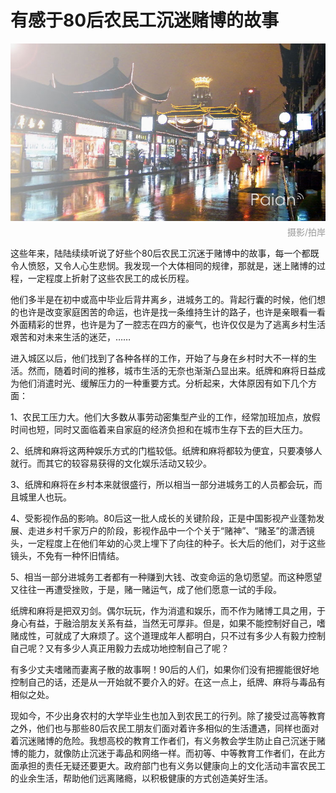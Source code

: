 # 有感于80后农民工沉迷赌博的故事

![雨夜](images/yuye.jpg)
<div style="margin-top:-10px;color:#999;text-align:right;">摄影/拍岸</div>

这些年来，陆陆续续听说了好些个80后农民工沉迷于赌博中的故事，每一个都既令人愤怒，又令人心生悲悯。我发现一个大体相同的规律，那就是，迷上赌博的过程，一定程度上折射了这些农民工的成长历程。
 
他们多半是在初中或高中毕业后背井离乡，进城务工的。背起行囊的时候，他们想的也许是改变家庭困苦的命运，也许是找一条维持生计的路子，也许是亲眼看一看外面精彩的世界，也许是为了一腔志在四方的豪气，也许仅仅是为了逃离乡村生活艰苦和对未来生活的迷茫，……
 
进入城区以后，他们找到了各种各样的工作，开始了与身在乡村时大不一样的生活。然而，随着时间的推移，城市生活的无奈也渐渐凸显出来。纸牌和麻将日益成为他们消遣时光、缓解压力的一种重要方式。分析起来，大体原因有如下几个方面：
 
1、农民工压力大。他们大多数从事劳动密集型产业的工作，经常加班加点，放假时间也短，同时又面临着来自家庭的经济负担和在城市生存下去的巨大压力。

2、纸牌和麻将这两种娱乐方式的门槛较低。纸牌和麻将都较为便宜，只要凑够人就行。而其它的较容易获得的文化娱乐活动又较少。

3、纸牌和麻将在乡村本来就很盛行，所以相当一部分进城务工的人员都会玩，而且城里人也玩。

4、受影视作品的影响。80后这一批人成长的关键阶段，正是中国影视产业蓬勃发展、走进乡村千家万户的阶段，影视作品中一个个关于“赌神”、“赌圣”的潇洒镜头，一定程度上在他们年幼的心灵上埋下了向往的种子。长大后的他们，对于这些镜头，不免有一种怀旧情结。

5、相当一部分进城务工者都有一种赚到大钱、改变命运的急切愿望。而这种愿望又往往一再遭受挫败，于是，赌一赌运气，成了他们愿意一试的手段。
 
纸牌和麻将是把双刃剑。偶尔玩玩，作为消遣和娱乐，而不作为赌博工具之用，于身心有益，于融洽朋友关系有益，当然无可厚非。但是，如果不能控制好自己，嗜赌成性，可就成了大麻烦了。这个道理成年人都明白，只不过有多少人有毅力控制自己呢？又有多少人真正用毅力去成功地控制自己了呢？
 
有多少丈夫嗜赌而妻离子散的故事啊！90后的人们，如果你们没有把握能很好地控制自己的话，还是从一开始就不要介入的好。在这一点上，纸牌、麻将与毒品有相似之处。
 
现如今，不少出身农村的大学毕业生也加入到农民工的行列。除了接受过高等教育之外，他们也与那些80后农民工朋友们面对着许多相似的生活遭遇，同样也面对着沉迷赌博的危险。我想高校的教育工作者们，有义务教会学生防止自己沉迷于赌博的能力，就像防止沉迷于毒品和网络一样。而初等、中等教育工作者们，在此方面承担的责任无疑还要更大。政府部门也有义务以健康向上的文化活动丰富农民工的业余生活，帮助他们远离赌瘾，以积极健康的方式创造美好生活。